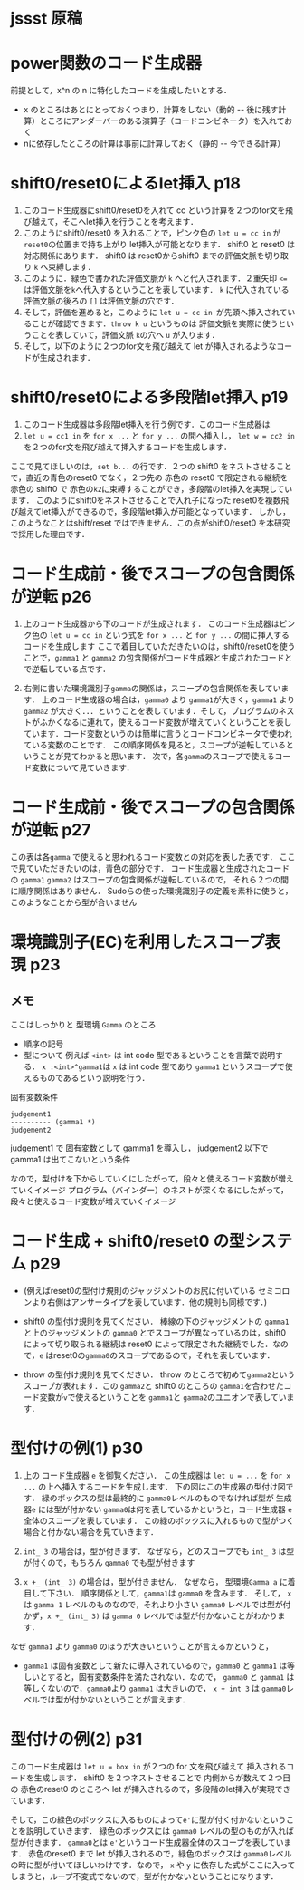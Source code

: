 # jssst 原稿


# power関数のコード生成器

前提として，x^n の n に特化したコードを生成したいとする．

* x のところはあとにとっておくつまり，計算をしない（動的 -- 後に残す計算）ところにアンダーバーのある演算子（コードコンビネータ）を入れておく
* nに依存したところの計算は事前に計算しておく（静的 -- 今できる計算）

# shift0/reset0によるlet挿入 p18
1. このコード生成器にshift0/reset0を入れて cc という計算を２つのfor文を飛び越えて，そこへlet挿入を行うことを考えます．
2. このようにshift0/reset0 を入れることで，ピンク色の `let u = cc in` が `reset0`の位置まで持ち上がり let挿入が可能となります．
shift0 と reset0 は対応関係にあります．
shift0 は reset0からshift0 までの評価文脈を切り取り `k` へ束縛します．
3. このように．緑色で書かれた評価文脈が `k` へと代入されます．２重矢印 `<=` は評価文脈を`k`へ代入するということを表しています． `k` に代入されている評価文脈の後ろの `[]` は評価文脈の穴です．
4. そして，評価を進めると，このように `let u = cc in `が先頭へ挿入されていることが確認できます．`throw k u` というものは 評価文脈を実際に使うということを表していて，評価文脈 `k`の穴へ `u` が入ります．
5. そして，以下のように２つのfor文を飛び越えて let が挿入されるようなコードが生成されます．


# shift0/reset0による多段階let挿入 p19
1. このコード生成器は多段階let挿入を行う例です．このコード生成器は
2. `let u = cc1 in` を `for x ...`  と `for y ...` の間へ挿入し，
   `let w = cc2 in` を２つのfor文を飛び越えて挿入するコードを生成します．

ここで見てほしいのは，`set b...` の行です．２つの shift0 をネストさせることで，直近の青色のreset0 でなく，２つ先の 赤色の reset0 で限定される継続を赤色の shift0 で 赤色の`k2`に束縛することができ，多段階のlet挿入を実現しています．
このようにshift0をネストさせることで入れ子になった reset0を複数飛び越えてlet挿入ができるので，多段階let挿入が可能となっています．
しかし，このようなことはshift/reset ではできません．この点がshift0/reset0 を本研究で採用した理由です．


# コード生成前・後でスコープの包含関係が逆転 p26
1. 上のコード生成器から下のコードが生成されます．
このコード生成器はピンク色の `let u = cc in` という式を `for x ...` と `for y ...` の間に挿入するコードを生成します
ここで着目していただきたいのは，shift0/reset0を使うことで，`gamma1` と `gamma2` の包含関係がコード生成器と生成されたコードとで逆転している点です．

2. 右側に書いた環境識別子`gamma`の関係は，スコープの包含関係を表しています．
上のコード生成器の場合は，`gamma0` より `gamma1`が大きく，`gamma1` より `gamma2` が大きく．．．ということを表しています．そして，プログラムのネストがふかくなるに連れて，使えるコード変数が増えていくということを表しています．コード変数というのは簡単に言うとコードコンビネータで使われている変数のことです．
この順序関係を見ると，スコープが逆転しているということが見てわかると思います．
次で，各`gamma`のスコープで使えるコード変数について見ていきます．

# コード生成前・後でスコープの包含関係が逆転 p27
この表は各`gamma` で使えると思われるコード変数との対応を表した表です．
ここで見ていただきたいのは，青色の部分です．
コード生成器と生成されたコードの `gamma1` `gamma2` はスコープの包含関係が逆転しているので，
それら２つの間に順序関係はありません．
Sudoらの使った環境識別子の定義を素朴に使うと，このようなことから型が合いません

# 環境識別子(EC)を利用したスコープ表現 p23
## メモ
ここはしっかりと
型環境 `Gamma` のところ
* 順序の記号
* 型について 例えば `<int>` は int code 型であるということを言葉で説明する．
  `x :<int>^gamma1`は `x` は int code 型であり `gamma1` というスコープで使えるものであるという説明を行う．


固有変数条件

```
judgement1
---------- (gamma1 *)
judgement2
```
judgement1 で 固有変数として gamma1 を導入し，
judgement2 以下で gamma1 は出てこないという条件

なので，型付けを下からしていくにしたがって，段々と使えるコード変数が増えていくイメージ
プログラム（バインダー）のネストが深くなるにしたがって，段々と使えるコード変数が増えていくイメージ

# コード生成 + shift0/reset0 の型システム p29
* (例えばreset0の型付け規則のジャッジメントのお尻に付いている セミコロンより右側はアンサータイプを表しています．他の規則も同様です．)

* shift0 の型付け規則を見てください．
  棒線の下のジャッジメントの `gamma1` と上のジャッジメントの `gamma0` とでスコープが異なっているのは，shift0 によって切り取られる継続は reset0 によって限定された継続でした．なので，`e` はreset0の`gamma0`のスコープであるので，それを表しています．

* throw の型付け規則を見てください．
throw のところで初めて`gamma2`というスコープが表れます．この `gamma2`と shift0 のところの `gamma1`を合わせたコード変数が`v`で使えるということを `gamma1`と `gamma2`のユニオンで表しています．

# 型付けの例(1) p30
1. 上の コード生成器 `e` を御覧ください．
   この生成器は `let u = ...` を `for x ...` の上へ挿入するコードを生成します．
   下の図はこの生成器の型付け図です．
   緑のボックスの型は最終的に `gamma0`レベルのものでなければ型が 生成器`e` には型が付かない
   `gamma0`は何を表しているかというと，コード生成器 `e` 全体のスコープを表しています．
この緑のボックスに入れるもので型がつく場合と付かない場合を見ていきます．

2. `int_ 3` の場合は，型が付きます．
なぜなら，どのスコープでも `int_ 3` は型が付くので，もちろん `gamma0` でも型が付きます

3. `x +_ (int_ 3)` の場合は，型が付きません．
なぜなら， 型環境`Gamma a` に着目して下さい． 順序関係として，`gamma1`は `gamma0` を含みます．
そして， `x` は `gamma 1` レベルのものなので，それより小さい `gamma0` レベルでは型が付かず，`x +_ (int_ 3)` は `gamma 0` レベルでは型が付かないことがわかります．

なぜ `gamma1` より `gamma0` のほうが大きいということが言えるかというと，
* `gamma1` は固有変数として新たに導入されているので，`gamma0` と `gamma1` は等しいとすると，固有変数条件を満たされない．なので， `gamma0` と `gamma1` は等しくないので，`gamma0`より `gamma1` は大きいので， `x + int 3` は `gamma0`レベルでは型が付かないということが言えます．


# 型付けの例(2) p31
このコード生成器は `let u = box in` が２つの for 文を飛び越えて 挿入されるコードを生成します．
shift0 を２つネストさせることで 内側からが数えて２つ目の 赤色のreset0 のところへ let が挿入されるので，多段階のlet挿入が実現できています．

そして，この緑色のボックスに入るものによって`e'`に型が付く付かないということを説明していきます．
緑色のボックスには `gamma0` レベルの型のものが入れば型が付きます．
`gamma0`とは `e'`というコード生成器全体のスコープを表しています．
赤色のreset0 まで let が挿入されるので，緑色のボックスは `gamma0`レベルの時に型が付いてほしいわけです．なので， `x` や `y` に依存した式がここに入ってしまうと，ループ不変式でないので，型が付かないということになります．
